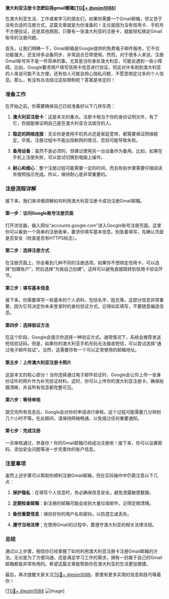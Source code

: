 **澳大利亚注册卡怎麽註冊gmail郵箱[[TG💪+ @esim1088](https://t.me/s/esim1088)]**

在澳大利亚生活、工作或者学习的朋友们，如果你需要一个Gmail邮箱，但又苦于没有合适的注册方式，这篇文章就是为你准备的！无论是因为没有信用卡、手机号不方便验证，还是其他原因，只要有一张澳大利亚的注册卡，就能轻松搞定Gmail账号的注册问题。

首先，让我们明确一下，Gmail邮箱是Google提供的免费电子邮件服务，它不仅功能强大，还支持多设备同步，非常适合日常使用。然而，对于很多人来说，注册Gmail账号并不是一件简单的事。尤其是当你身处澳大利亚，可能会遇到一些小障碍。比如，Google要求用户填写信用卡信息进行验证，但这对许多刚到澳大利亚的人来说可能不太方便。还有些人可能会担心隐私问题，不愿意绑定过多的个人信息。那么，有没有办法绕过这些限制呢？答案是肯定的！

### 准备工作

在开始之前，你需要确保自己已经准备好以下几样东西：

1. **澳大利亚注册卡**：这是本文的重点。注册卡相当于你的身份证明文件，有了它，你就能够证明自己是在澳大利亚合法居住的人。
   
2. **稳定的网络连接**：无论你是使用手机热点还是家庭宽带，都需要保证网络稳定。毕竟，注册过程中不能出现断网的情况，否则可能导致失败。

3. **备用设备**：虽然不是必须的，但建议使用另一台设备作为备用。比如，如果在手机上注册失败，可以尝试切换到电脑上操作。

4. **耐心和细心**：整个注册过程可能需要一定的时间，而且有些步骤需要仔细阅读并按照指示完成。所以，保持耐心是非常重要的。

### 注册流程详解

接下来，我们来详细讲解如何利用澳大利亚注册卡成功注册Gmail邮箱。

#### 第一步：访问Google账号注册页面

打开浏览器，输入网址“accounts.google.com”进入Google账号注册页面。这里你可以看到一个简单的注册表单，要求你填写基本信息。别急着填写，先确认页面是否安全（检查是否有HTTPS标志）。

#### 第二步：选择注册方式

在注册页面上，你会看到几种不同的注册选项。如果你不想绑定信用卡，可以选择“创建账户”，然后选择“为我自己创建”。这样可以避免直接跳转到信用卡验证环节。

#### 第三步：填写基本信息

接下来，你需要填写一些基本的个人资料，包括名字、姓氏等。这部分信息非常重要，因为它将决定你未来登录时的身份验证方式。记得如实填写，不要随意编造信息。

#### 第四步：选择验证方法

在这个阶段，Google会提示你选择一种验证方式。通常情况下，系统会推荐发送短信验证码。但是，如果你的澳大利亚手机号码无法接收短信，可以尝试选择“通过电子邮件验证”。当然，这需要你有一个可以正常使用的邮箱地址。

#### 第五步：上传澳大利亚注册卡照片

这是本文的核心部分！当你选择通过电子邮件验证时，Google会让你上传一张身份证件的照片作为补充验证材料。这时，你可以上传你的澳大利亚注册卡。确保拍摄清晰，并且所有信息都完整可见。

#### 第六步：等待审核

提交完所有信息后，Google会对你的申请进行审核。这个过程可能需要几分钟到几个小时不等。在此期间，请保持网络畅通，以免错过任何重要通知。

#### 第七步：完成注册

一旦审核通过，恭喜你！你的Gmail邮箱已经成功注册啦！接下来，你可以设置密码、添加安全问题等进一步完善你的账户信息。

### 注意事项

虽然上述步骤可以帮助你顺利注册Gmail邮箱，但在实际操作中仍需注意以下几点：

1. **保护隐私**：在填写个人信息时，务必确保信息安全，避免泄露敏感数据。
   
2. **定期检查邮箱**：新注册的邮箱可能会收到大量垃圾邮件，记得定期清理。

3. **备份重要信息**：保存好你的用户名和密码，以防遗忘或丢失。

4. **遵守当地法律**：在使用Gmail的过程中，要遵守澳大利亚的相关法律法规。

### 总结

通过以上步骤，相信你已经掌握了如何利用澳大利亚注册卡注册Gmail邮箱的方法。无论是为了方便沟通，还是满足学习工作的需求，拥有一封属于自己的Gmail邮箱都是非常有用的。希望这篇文章能帮助你在澳大利亚的生活更加便捷。

最后，再次提醒大家关注[TG💪+ @esim1088](https://t.me/s/esim1088)，那里有更多实用的信息和技巧等着你！

[[TG💪+ @esim1088](https://t.me/s/esim1088) ![Image](https://i.postimg.cc/4NQfJmqS/Snipaste-2025-05-13-00-14-12.png)]